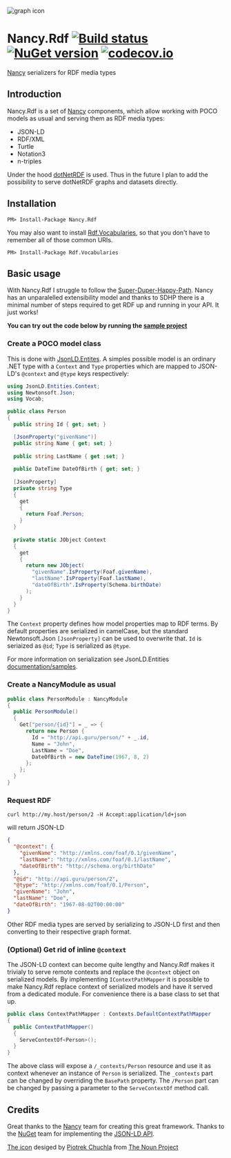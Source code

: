 ![graph icon](https://raw.githubusercontent.com/wikibus/Nancy.RDF/master/assets/icon_21532.png)

# Nancy.Rdf [![Build status][av-badge]][build] [![NuGet version][nuget-badge]][nuget-link] [![codecov.io][cov-badge]][cov-link]

[Nancy](http://github.org/nancyFx/nancy) serializers for RDF media types

## Introduction

Nancy.Rdf is a set of [Nancy][nancy] components, which allow working with POCO models as usual and serving them as RDF media types:

* JSON-LD
* RDF/XML
* Turtle
* Notation3
* n-triples

Under the hood [dotNetRDF][dnr] is used. Thus in the future I plan to add the possibility to serve dotNetRDF graphs and datasets directly.

## Installation

```
PM> Install-Package Nancy.Rdf
```

You may also want to install [Rdf.Vocabularies][vocab], so that you don't have to remember all of those common URIs.

```
PM> Install-Package Rdf.Vocabularies
```

## Basic usage

With Nancy.Rdf I struggle to follow the [Super-Duper-Happy-Path][sdhp]. Nancy has an unparalelled extensibility model and thanks to
SDHP there is a minimal number of steps required to get RDF up and running in your API. It just works!

**You can try out the code below by running the [sample project][sample]**

### Create a POCO model class

This is done with [JsonLD.Entites][entities]. A simples possible model is an ordinary .NET type with a `Context` and `Type` 
properties which are mapped to JSON-LD's `@context` and `@type` keys respectively:

``` C#
using JsonLD.Entities.Context;
using Newtonsoft.Json;
using Vocab;

public class Person
{
  public string Id { get; set; }

  [JsonProperty("givenName")]
  public string Name { get; set; }
  
  public string LastName { get ;set; }
  
  public DateTime DateOfBirth { get; set; }
  
  [JsonProperty]
  private string Type 
  {
    get 
    {
      return Foaf.Person;
    }
  }
  
  private static JObject Context
  {
    get 
    {
      return new JObject(
        "givenName".IsProperty(Foaf.givenName),
        "lastName".IsProperty(Foaf.lastName),
        "dateOfBirth".IsProperty(Schema.birthDate)
      );
    }
  }
}
```

The `Context` property defines how model properties map to RDF terms. By default properties are serialized in camelCase, but the
standard Newtonsoft.Json `[JsonProperty]` can be used to overwrite that. `Id` is seriaized as `@id`; `Type` is serialized as `@type`.

For more information on serialization see JsonLD.Entities [documentation/samples][entities-samples].

### Create a NancyModule as usual

``` c#
public class PersonModule : NancyModule
{
  public PersonModule()
  {
    Get["person/{id}"] = _ => {
      return new Person {
        Id = "http://api.guru/person/" + _.id,
        Name = "John",
        LastName = "Doe",
        DateOfBirth = new DateTime(1967, 8, 2)
      };
    };
  }
}
```

### Request RDF

```
curl http://my.host/person/2 -H Accept:application/ld+json
```

will return JSON-LD

``` json
{
  "@context": {
    "givenName": "http://xmlns.com/foaf/0.1/givenName",
    "lastName": "http://xmlns.com/foaf/0.1/lastName",
    "dateOfBirth": "http://schema.org/birthDate"
  },
  "@id": "http://api.guru/person/2",
  "@type": "http://xmlns.com/foaf/0.1/Person",
  "givenName": "John",
  "lastName": "Doe",
  "dateOfBirth": "1967-08-02T00:00:00"
}
```

Other RDF media types are served by serializing to JSON-LD first and then converting to their respective graph format.

### (Optional) Get rid of inline `@context`

The JSON-LD context can become quite lengthy and Nancy.Rdf makes it trivialy to serve remote contexts and replace the `@context`
object on serialized models. By implementing `IContextPathMapper` it is possible to make Nancy.Rdf replace context of serialized
models and have it served from a dedicated module. For convenience there is a base class to set that up.

``` c#
public class ContextPathMapper : Contexts.DefaultContextPathMapper
{
  public ContextPathMapper()
  {
    ServeContextOf<Person>();
  }
}
```

The above class will expose a `/_contexts/Person` resource and use it as context whenever an instance of `Person` is serialized.
The `_contexts` part can be changed by overriding the `BasePath` property. The `/Person` part can be changed by passing a parameter
to the `ServeContextOf` method call.

## Credits

Great thanks to the [Nancy][nancy] team for creating this great framework.
Thanks to the [NuGet][nuget] team for implementing the [JSON-LD API][ld-api].

[The icon](http://thenounproject.com/term/graph/21532/) desiged by [Piotrek Chuchla](http://thenounproject.com/pchuchla/) from [The Noun Project](http://thenounproject.com/)

[nancy]: https://github.com/NancyFx/Nancy/
[av-badge]: https://ci.appveyor.com/api/projects/status/so0uk5kw89371b3f/branch/master?svg=true
[build]: https://ci.appveyor.com/project/tpluscode78631/nancy-rdf/branch/master
[nuget-badge]: https://badge.fury.io/nu/nancy.rdf.svg
[nuget-link]: https://badge.fury.io/nu/nancy.rdf
[entities]: https://github.com/wikibus/JsonLD.Entities/
[entities-samples]: https://github.com/wikibus/JsonLD.Entities/tree/master/src/Documentation
[nuget]: https://github.com/nuget/json-ld.net
[ld-api]: http://json-ld.org/spec/latest/json-ld-api/
[sdhp]: https://github.com/NancyFx/Nancy/wiki/Introduction#the-super-duper-happy-path
[sample]: https://github.com/wikibus/Nancy.Rdf/tree/master/src/Example/Nancy.Rdf.Sample
[dnr]: http://dotnetrdf.org
[vocab]: https://github.com/wikibus/Rdf.Vocabularies
[cov-badge]: https://codecov.io/github/wikibus/Nancy.Rdf/coverage.svg?branch=master
[cov-link]: https://codecov.io/github/wikibus/Nancy.Rdf?branch=master
